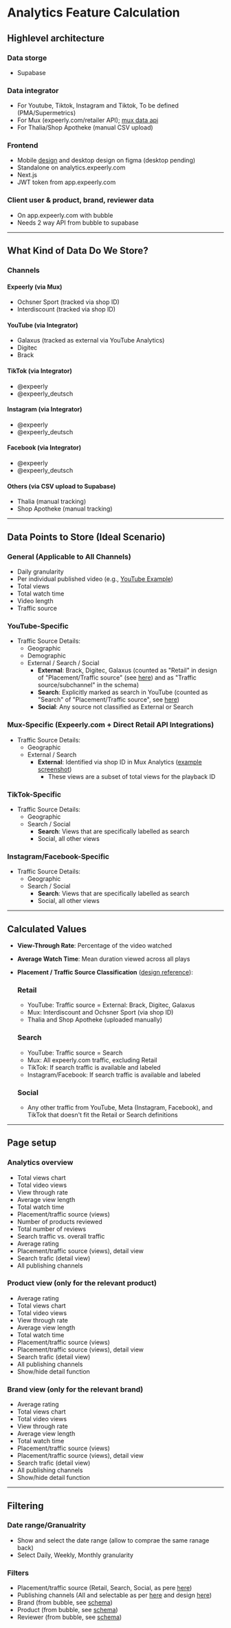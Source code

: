 # Analytics Feature Calculation

## Highlevel architecture

### Data storge
- Supabase

### Data integrator
- For Youtube, Tiktok, Instagram and Tiktok, To be defined (PMA/Supermetrics)
- For Mux (expeerly.com/retailer API); [mux data api](https://www.mux.com/docs/api-reference/data/metrics/list-breakdown-values)
- For Thalia/Shop Apotheke (manual CSV upload)

### Frontend
- Mobile [design](https://www.figma.com/design/MU9nzvKpZjcbRV2Wjs5ozC/CompleteApp-PlayerUX?node-id=8266-47332&t=GqC5bw1yqZ5WbYUU-1) and desktop design on figma (desktop pending)
- Standalone on analytics.expeerly.com
- Next.js
- JWT token from app.expeerly.com

### Client user & product, brand, reviewer data
- On app.expeerly.com with bubble
- Needs 2 way API from bubble to supabase

---

## What Kind of Data Do We Store?

### Channels

#### Expeerly (via Mux)
- Ochsner Sport (tracked via shop ID)
- Interdiscount (tracked via shop ID)

#### YouTube (via Integrator)
- Galaxus (tracked as external via YouTube Analytics)
- Digitec
- Brack

#### TikTok (via Integrator)
- @expeerly
- @expeerly_deutsch

#### Instagram (via Integrator)
- @expeerly
- @expeerly_deutsch

#### Facebook (via Integrator)
- @expeerly
- @expeerly_deutsch

#### Others (via CSV upload to Supabase)
- Thalia (manual tracking)
- Shop Apotheke (manual tracking)

---

## Data Points to Store (Ideal Scenario)

### General (Applicable to All Channels)
- Daily granularity
- Per individual published video (e.g., [YouTube Example](https://www.youtube.com/watch?v=7NCmm8FJD08))
- Total views
- Total watch time
- Video length
- Traffic source

### YouTube-Specific
- Traffic Source Details:
  - Geographic
  - Demographic
  - External / Search / Social
    - **External**: Brack, Digitec, Galaxus (counted as "Retail" in design of "Placement/Traffic source"  (see [here](https://jmp.sh/jeZpkbXb)) and as "Traffic source/subchannel" in the schema)
    - **Search**: Explicitly marked as search in YouTube (counted as "Search" of "Placement/Traffic source", see [here](https://jmp.sh/h7eWaXYH))
    - **Social**: Any source not classified as External or Search

### Mux-Specific (Expeerly.com + Direct Retail API Integrations)
- Traffic Source Details:
  - Geographic
  - External / Search
    - **External**: Identified via shop ID in Mux Analytics ([example screenshot](https://jmp.sh/GPxTVYH9))
      - These views are a subset of total views for the playback ID
     
### TikTok-Specific
- Traffic Source Details:
  - Geographic
  - Search / Social
    - **Search**: Views that are specifically labelled as search
    - Social, all other views
   
### Instagram/Facebook-Specific
- Traffic Source Details:
  - Geographic
  - Search / Social
    - **Search**: Views that are specifically labelled as search
    - Social, all other views

---

## Calculated Values

- **View-Through Rate**: Percentage of the video watched
- **Average Watch Time**: Mean duration viewed across all plays
- **Placement / Traffic Source Classification** ([design reference](https://jmp.sh/PZXfK9G0)):

  ### Retail
  - YouTube: Traffic source = External: Brack, Digitec, Galaxus
  - Mux: Interdiscount and Ochsner Sport (via shop ID)
  - Thalia and Shop Apotheke (uploaded manually)

  ### Search
  - YouTube: Traffic source = Search
  - Mux: All expeerly.com traffic, excluding Retail
  - TikTok: If search traffic is available and labeled
  - Instagram/Facebook: If search traffic is available and labeled

  ### Social
  - Any other traffic from YouTube, Meta (Instagram, Facebook), and TikTok that doesn't fit the Retail or Search definitions

---

## Page setup

### Analytics overview
- Total views chart
- Total video views
- View through rate
- Average view length
- Total watch time
- Placement/traffic source (views)
- Number of products reviewed
- Total number of reviews
- Search traffic vs. overall traffic
- Average rating
- Placement/traffic source (views), detail view
- Search trafic (detail view)
- All publishing channels

### Product view (only for the relevant product)
- Average rating
- Total views chart
- Total video views
- View through rate
- Average view length
- Total watch time
- Placement/traffic source (views)
- Placement/traffic source (views), detail view
- Search trafic (detail view)
- All publishing channels
- Show/hide detail function

### Brand view (only for the relevant brand)
- Average rating
- Total views chart
- Total video views
- View through rate
- Average view length
- Total watch time
- Placement/traffic source (views)
- Placement/traffic source (views), detail view
- Search trafic (detail view)
- All publishing channels
- Show/hide detail function

---

## Filtering

### Date range/Granualrity
- Show and select the date range (allow to comprae the same ranage back)
- Select Daily, Weekly, Monthly granularity

### Filters
- Placement/traffic source (Retail, Search, Social, as pere [here](#Retail))
- Publishing channels (All and selectable as per [here](#Channels) and design [here](https://www.figma.com/design/MU9nzvKpZjcbRV2Wjs5ozC/CompleteApp-PlayerUX?node-id=8286-63930&t=GqC5bw1yqZ5WbYUU-1))
- Brand (from bubble, see [schema](https://dbdiagram.io/d/SchemaSimplified-684186bbba2a4ac57bfb9fa4))
- Product (from bubble, see [schema](https://dbdiagram.io/d/SchemaSimplified-684186bbba2a4ac57bfb9fa4)) 
- Reviewer (from bubble, see [schema](https://dbdiagram.io/d/SchemaSimplified-684186bbba2a4ac57bfb9fa4))

